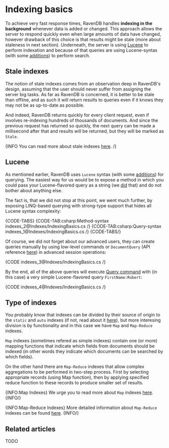 ﻿# Indexing basics

To achieve very fast response times, RavenDB handles **indexing in the background** whenever data is added or changed. This approach allows the server to respond quickly even when large amounts of data have changed, however drawback of this choice is that results might be stale (more about staleness in next section). Underneath, the server is using [Lucene](http://lucene.apache.org/) to perform indexation and because of that queries are using Lucene-syntax (with some [additions]()) to perform search.

## Stale indexes

The notion of stale indexes comes from an observation deep in RavenDB's design, assuming that the user should never suffer from assigning the server big tasks. As far as RavenDB is concerned, it is better to be stale than offline, and as such it will return results to queries even if it knows they may not be as up-to-date as possible.

And indeed, RavenDB returns quickly for every client request, even if involves re-indexing hundreds of thousands of documents. And since the previous request has returned so quickly, the next query can be made a millisecond after that and results will be returned, but they will be marked as `Stale`.

{INFO You can read more about stale indexes [here](). /}

## Lucene

As mentioned earlier, RavenDB uses `Lucene` syntax (with some [additions]()) for querying. The easiest way for us would be to expose a method in which you could pass your Lucene-flavored query as a string (we [did]() that) and do not bother about anything else.

The fact is, that we did not stop at this point, we went much further, by exposing LINQ-based querying with strong-type support that hides all Lucene syntax complexity:

{CODE-TABS}
{CODE-TAB:csharp:Method-syntax indexes_2@Indexes/IndexingBasics.cs /}
{CODE-TAB:csharp:Query-syntax indexes_1@Indexes/IndexingBasics.cs /}
{CODE-TABS/}

Of course, we did not forget about our advanced users, they can create queries manually by using low-level commands or `DocumentQuery` (API reference [here]()) in advanced session operations:

{CODE indexes_3@Indexes/IndexingBasics.cs /}

By the end, all of the above queries will execute [Query command]() with (in this case) a very simple Lucene-flavored query `FirstName:Robert`:

{CODE indexes_4@Indexes/IndexingBasics.cs /}

## Type of indexes

You probably know that indexes can be divided by their source of origin to the `static` and `auto` indexes (if not, read about it [here]()), but more interesing division is by functionality and in this case we have `Map` and `Map-Reduce` indexes.

`Map` indexes (sometimes refered as simple indexes) contain one (or more) mapping functions that indicate which fields from documents should be indexed (in other words they indicate which documents can be searched by which fields).

On the other hand there are `Map-Reduce` indexes that allow complex aggregations to be performed in two-step process. First by selecting appropriate records (using Map function), then by applying specified reduce function to these records to produce smaller set of results.

{INFO:Map Indexes}
We urge you to read more about `Map` indexes [here]().
{INFO/}

{INFO:Map-Reduce Indexes}
More detailed information about `Map-Reduce` indexes can be found [here]().
{INFO/}

## Related articles

TODO